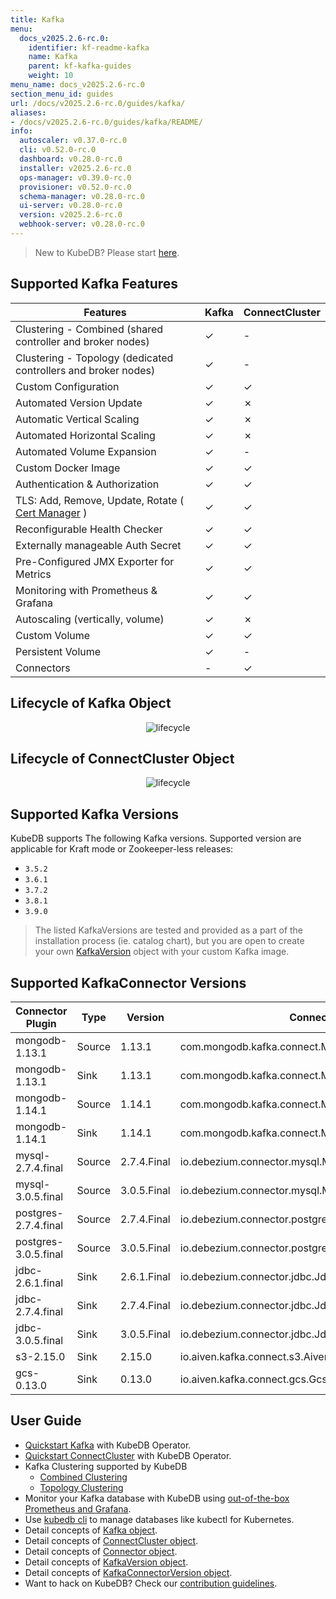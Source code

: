 ```yaml
---
title: Kafka
menu:
  docs_v2025.2.6-rc.0:
    identifier: kf-readme-kafka
    name: Kafka
    parent: kf-kafka-guides
    weight: 10
menu_name: docs_v2025.2.6-rc.0
section_menu_id: guides
url: /docs/v2025.2.6-rc.0/guides/kafka/
aliases:
- /docs/v2025.2.6-rc.0/guides/kafka/README/
info:
  autoscaler: v0.37.0-rc.0
  cli: v0.52.0-rc.0
  dashboard: v0.28.0-rc.0
  installer: v2025.2.6-rc.0
  ops-manager: v0.39.0-rc.0
  provisioner: v0.52.0-rc.0
  schema-manager: v0.28.0-rc.0
  ui-server: v0.28.0-rc.0
  version: v2025.2.6-rc.0
  webhook-server: v0.28.0-rc.0
---
```


> New to KubeDB? Please start [here](/docs/v2025.2.6-rc.0/README).

## Supported Kafka Features

| Features                                                                           | Kafka    | ConnectCluster |
|------------------------------------------------------------------------------------|----------|----------------|
| Clustering - Combined (shared controller and broker nodes)                         | &#10003; | &#45;          |
| Clustering - Topology (dedicated controllers and broker nodes)                     | &#10003; | &#45;          |
| Custom Configuration                                                               | &#10003; | &#10003;       |
| Automated Version Update                                                           | &#10003; | &#10007;       |
| Automatic Vertical Scaling                                                         | &#10003; | &#10007;       |
| Automated Horizontal Scaling                                                       | &#10003; | &#10007;       |
| Automated Volume Expansion                                                         | &#10003; | &#45;          |
| Custom Docker Image                                                                | &#10003; | &#10003;       |
| Authentication & Authorization                                                     | &#10003; | &#10003;       |
| TLS: Add, Remove, Update, Rotate ( [Cert Manager](https://cert-manager.io/docs/) ) | &#10003; | &#10003;       |
| Reconfigurable Health Checker                                                      | &#10003; | &#10003;       |
| Externally manageable Auth Secret                                                  | &#10003; | &#10003;       |
| Pre-Configured JMX Exporter for Metrics                                            | &#10003; | &#10003;       |
| Monitoring with Prometheus & Grafana                                               | &#10003; | &#10003;       |
| Autoscaling (vertically, volume)	                                                  | &#10003; | &#10007;       |
| Custom Volume                                                                      | &#10003; | &#10003;       |
| Persistent Volume                                                                  | &#10003; | &#45;          |
| Connectors                                                                         | &#45;    | &#10003;       |

## Lifecycle of Kafka Object

<!---
ref : https://cacoo.com/diagrams/4PxSEzhFdNJRIbIb/0281B
--->

<p align="center">
<img alt="lifecycle"  src="/docs/v2025.2.6-rc.0/images/kafka/kafka-crd-lifecycle.png">
</p>

## Lifecycle of ConnectCluster Object

<p align="center">
<img alt="lifecycle"  src="/docs/v2025.2.6-rc.0/images/kafka/connectcluster/connectcluster-crd-lifecycle.png">
</p>

## Supported Kafka Versions

KubeDB supports The following Kafka versions. Supported version are applicable for Kraft mode or Zookeeper-less releases:
- `3.5.2`
- `3.6.1`
- `3.7.2`
- `3.8.1`
- `3.9.0`

> The listed KafkaVersions are tested and provided as a part of the installation process (ie. catalog chart), but you are open to create your own [KafkaVersion](/docs/v2025.2.6-rc.0/guides/kafka/concepts/kafkaversion) object with your custom Kafka image.

## Supported KafkaConnector Versions

| Connector Plugin     | Type   | Version     | Connector Class                                            |
|----------------------|--------|-------------|------------------------------------------------------------|
| mongodb-1.13.1       | Source | 1.13.1      | com.mongodb.kafka.connect.MongoSourceConnector             |
| mongodb-1.13.1       | Sink   | 1.13.1      | com.mongodb.kafka.connect.MongoSinkConnector               |
| mongodb-1.14.1       | Source | 1.14.1      | com.mongodb.kafka.connect.MongoSourceConnector             |
| mongodb-1.14.1       | Sink   | 1.14.1      | com.mongodb.kafka.connect.MongoSinkConnector               |
| mysql-2.7.4.final    | Source | 2.7.4.Final | io.debezium.connector.mysql.MySqlConnector                 |
| mysql-3.0.5.final    | Source | 3.0.5.Final | io.debezium.connector.mysql.MySqlConnector                 |
| postgres-2.7.4.final | Source | 2.7.4.Final | io.debezium.connector.postgresql.PostgresConnector         |
| postgres-3.0.5.final | Source | 3.0.5.Final | io.debezium.connector.postgresql.PostgresConnector         |
| jdbc-2.6.1.final     | Sink   | 2.6.1.Final | io.debezium.connector.jdbc.JdbcSinkConnector               |
| jdbc-2.7.4.final     | Sink   | 2.7.4.Final | io.debezium.connector.jdbc.JdbcSinkConnector               |
| jdbc-3.0.5.final     | Sink   | 3.0.5.Final | io.debezium.connector.jdbc.JdbcSinkConnector               |
| s3-2.15.0            | Sink   | 2.15.0      | io.aiven.kafka.connect.s3.AivenKafkaConnectS3SinkConnector |
| gcs-0.13.0           | Sink   | 0.13.0      | io.aiven.kafka.connect.gcs.GcsSinkConnector                |


## User Guide 
- [Quickstart Kafka](/docs/v2025.2.6-rc.0/guides/kafka/quickstart/kafka/) with KubeDB Operator.
- [Quickstart ConnectCluster](/docs/v2025.2.6-rc.0/guides/kafka/connectcluster/quickstart) with KubeDB Operator.
- Kafka Clustering supported by KubeDB
  - [Combined Clustering](/docs/v2025.2.6-rc.0/guides/kafka/clustering/combined-cluster/)
  - [Topology Clustering](/docs/v2025.2.6-rc.0/guides/kafka/clustering/topology-cluster/)
- Monitor your Kafka database with KubeDB using [out-of-the-box Prometheus and Grafana](/docs/v2025.2.6-rc.0/guides/kafka/monitoring/using-prometheus-operator).
- Use [kubedb cli](/docs/v2025.2.6-rc.0/guides/kafka/cli/cli) to manage databases like kubectl for Kubernetes.
- Detail concepts of [Kafka object](/docs/v2025.2.6-rc.0/guides/kafka/concepts/kafka).
- Detail concepts of [ConnectCluster object](/docs/v2025.2.6-rc.0/guides/kafka/concepts/connectcluster).
- Detail concepts of [Connector object](/docs/v2025.2.6-rc.0/guides/kafka/concepts/connector).
- Detail concepts of [KafkaVersion object](/docs/v2025.2.6-rc.0/guides/kafka/concepts/kafkaversion).
- Detail concepts of [KafkaConnectorVersion object](/docs/v2025.2.6-rc.0/guides/kafka/concepts/kafkaconnectorversion).
- Want to hack on KubeDB? Check our [contribution guidelines](/docs/v2025.2.6-rc.0/CONTRIBUTING).